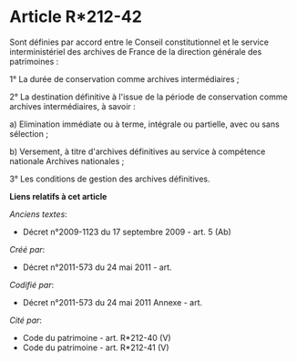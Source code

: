 # Article R*212-42

Sont définies par accord entre le Conseil constitutionnel et le service interministériel des archives de France de la
direction générale des patrimoines :

1° La durée de conservation comme archives intermédiaires ;

2° La destination définitive à l'issue de la période de conservation comme archives intermédiaires, à savoir :

a) Elimination immédiate ou à terme, intégrale ou partielle, avec ou sans sélection ;

b) Versement, à titre d'archives définitives au service à compétence nationale Archives nationales ;

3° Les conditions de gestion des archives définitives.

**Liens relatifs à cet article**

_Anciens textes_:

  - Décret n°2009-1123 du 17 septembre 2009 - art. 5 (Ab)

_Créé par_:

  - Décret n°2011-573 du 24 mai 2011  - art.

_Codifié par_:

  - Décret n°2011-573 du 24 mai 2011 Annexe - art.

_Cité par_:

  - Code du patrimoine - art. R*212-40 (V)
  - Code du patrimoine - art. R*212-41 (V)
